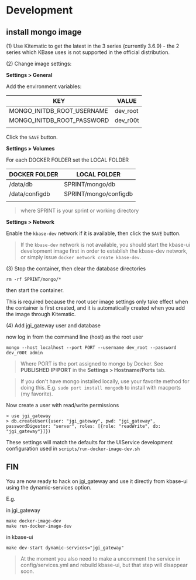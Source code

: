 # Development

## install mongo image

(1) Use Kitematic to get the latest in the 3 series (currently 3.6.9) - the 2 series which KBase uses is not supported in the official distribution.

(2) Change image settings:

**Settings > General**

Add the environment variables:

| KEY                        | VALUE    |
| -------------------------- | -------- |
| MONGO_INITDB_ROOT_USERNAME | dev_root |
| MONGO_INITDB_ROOT_PASSWORD | dev_r00t |
|                            |          |

Click the `SAVE` button.

**Settings > Volumes**

For each DOCKER FOLDER set the LOCAL FOLDER

| DOCKER FOLDER  | LOCAL FOLDER          |
| -------------- | --------------------- |
| /data/db       | SPRINT/mongo/db       |
| /data/configdb | SPRINT/mongo/configdb |
|                |                       |

> where SPRINT is your sprint or working directory

**Settings > Network**

Enable the `kbase-dev` network if it is available, then click the `SAVE` button.

> If the `kbase-dev` network is not available, you should start the kbase-ui development image first in order to establish the kbase-dev network, or simply issue `docker network create kbase-dev`.

(3) Stop the container, then clear the database directories

    rm -rf SPRINT/mongo/*

then start the container.

This is required because the root user image settings only take effect when the container is first created, and it is automatically created when you add the image through Kitematic.

(4) Add jgi_gateway user and database

now log in from the command line (host) as the root user

```
mongo --host localhost --port PORT --username dev_root --password dev_r00t admin
```

> Where PORT is the port assigned to mongo by Docker. See **PUBLISHED IP:PORT** in the **Settings > Hostname/Ports** tab.

> If you don't have mongo installed locally, use your favorite method for doing this. E.g. `sudo port install mongodb` to install with macports (my favorite).

Now create a user with read/write permissions

```
> use jgi_gateway
> db.createUser({user: "jgi_gateway", pwd: "jgi_gateway", passwordDigestor: "server", roles: [{role: "readWrite", db: "jgi_gateway"}]})
```

These settings will match the defaults for the UIService development configuration used in `scripts/run-docker-image-dev.sh`

## FIN

You are now ready to hack on jgi_gateway and use it directly from kbase-ui using the dynamic-services option.

E.g.

in jgi_gateway

```
make docker-image-dev
make run-docker-image-dev
```

in kbase-ui

```
make dev-start dynamic-services="jgi_gateway"
```

> At the moment you also need to make a uncomment the service in config/services.yml and rebuild kbase-ui, but that step will disappear soon.
